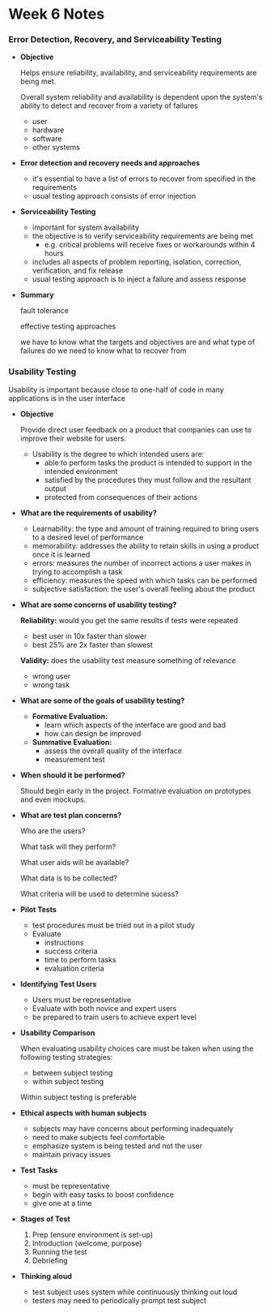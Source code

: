 # Week 6 Notes

### Error Detection, Recovery, and Serviceability Testing
- **Objective**
    
    Helps ensure reliability, availability, and serviceability requirements are being met.
    
    Overall system reliability and availability is dependent upon the system's ability to detect and recover from a variety of failures
    
    - user
    - hardware
    - software
    - other systems
- **Error detection and recovery needs and approaches**
    - it's essential to have a list of errors to recover from specified in the requirements
    - usual testing approach consists of error injection
- **Serviceability Testing**
    - important for system availability
    - the objective is to verify serviceability requirements are being met
        - e.g. critical problems will receive fixes or workarounds within 4 hours
    - includes all aspects of problem reporting, isolation, correction, verification, and fix release
    - usual testing approach is to inject a failure and assess response
- **Summary**
    
    fault tolerance
    
    effective testing approaches
    
    we have to know what the targets and objectives are and what type of failures do we need to know what to recover from
### Usability Testing
Usability is important because close to one-half of code in many applications is in the user interface

- **Objective**
    
    Provide direct user feedback on a product that companies can use to improve their website for users.
    
    - Usability is the degree to which intended users are:
        - able to perform tasks the product is intended to support in the intended environment
        - satisfied by the procedures they must follow and the resultant output
        - protected from consequences of their actions
- **What are the requirements of usability?**
    - Learnability: the type and amount of training required to bring users to a desired level of performance
    - memorability: addresses the ability to retain skills in using a product once it is learned
    - errors: measures the number of incorrect actions a user makes in trying to accomplish a task
    - efficiency: measures the speed with which tasks can be performed
    - subjective satisfaction: the user's overall feeling about the product
- **What are some concerns of usability testing?**
    
    **Reliability:** would you get the same results if tests were repeated
    
    - best user in 10x faster than slower
    - best 25% are 2x faster than slowest
    
    **Validity:** does the usability test measure something of relevance
    
    - wrong user
    - wrong task
- **What are some of the goals of usability testing?**
    - **Formative Evaluation:**
        - learn which aspects of the interface are good and bad
        - how can design be improved
    - **Summative Evaluation:**
        - assess the overall quality of the interface
        - measurement test
- **When should it be performed?**
    
    Should begin early in the project. Formative evaluation on prototypes and even mockups.
    
- **What are test plan concerns?**
    
    Who are the users?
    
    What task will they perform?
    
    What user aids will be available?
    
    What data is to be collected?
    
    What criteria will be used to determine sucess?
    
- **Pilot Tests**
    - test procedures must be tried out in a pilot study
    - Evaluate
        - instructions
        - success criteria
        - time to perform tasks
        - evaluation criteria
- **Identifying Test Users**
    - Users must be representative
    - Evaluate with both novice and expert users
    - be prepared to train users to achieve expert level
- **Usability Comparison**
    
    When evaluating usability choices care must be taken when using the following testing strategies:
    
    - between subject testing
    - within subject testing
    
    Within subject testing is preferable
    
- **Ethical aspects with human subjects**
    - subjects may have concerns about performing inadequately
    - need to make subjects feel comfortable
    - emphasize system is being tested and not the user
    - maintain privacy issues
- **Test Tasks**
    - must be representative
    - begin with easy tasks to boost confidence
    - give one at a time
- **Stages of Test**
    1. Prep (ensure environment is set-up)
    2. Introduction (welcome, purpose)
    3. Running the test
    4. Debriefing
- **Thinking aloud**
    - test subject uses system while continuously thinking out loud
    - testers may need to periodically prompt test subject
